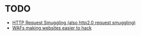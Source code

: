 # TODO



* [HTTP Request Smuggling \(also http2.0 request smuggling\)](https://portswigger.net/research/http2)
* [WAFs making websites easier to hack](https://portswigger.net/research/when-security-features-collide)

